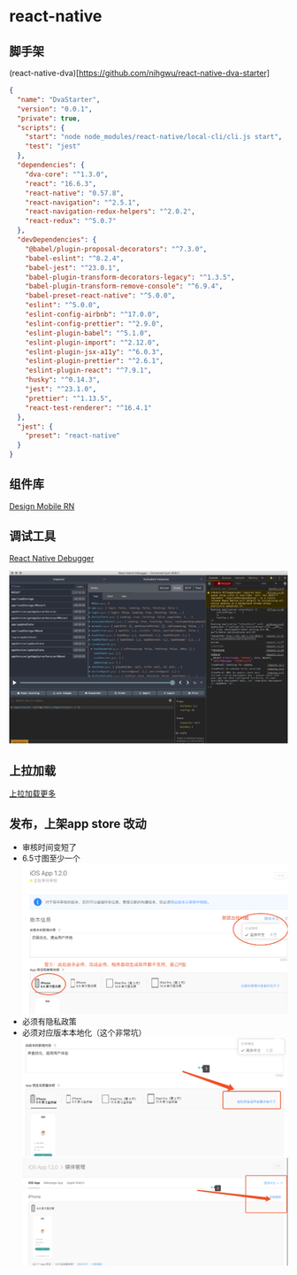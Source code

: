 # react-native
## 脚手架
(react-native-dva)[https://github.com/nihgwu/react-native-dva-starter]
```json
{
  "name": "DvaStarter",
  "version": "0.0.1",
  "private": true,
  "scripts": {
    "start": "node node_modules/react-native/local-cli/cli.js start",
    "test": "jest"
  },
  "dependencies": {
    "dva-core": "^1.3.0",
    "react": "16.6.3",
    "react-native": "0.57.8",
    "react-navigation": "^2.5.1",
    "react-navigation-redux-helpers": "^2.0.2",
    "react-redux": "^5.0.7"
  },
  "devDependencies": {
    "@babel/plugin-proposal-decorators": "^7.3.0",
    "babel-eslint": "^8.2.4",
    "babel-jest": "^23.0.1",
    "babel-plugin-transform-decorators-legacy": "^1.3.5",
    "babel-plugin-transform-remove-console": "^6.9.4",
    "babel-preset-react-native": "^5.0.0",
    "eslint": "^5.0.0",
    "eslint-config-airbnb": "^17.0.0",
    "eslint-config-prettier": "^2.9.0",
    "eslint-plugin-babel": "^5.1.0",
    "eslint-plugin-import": "^2.12.0",
    "eslint-plugin-jsx-a11y": "^6.0.3",
    "eslint-plugin-prettier": "^2.6.1",
    "eslint-plugin-react": "^7.9.1",
    "husky": "^0.14.3",
    "jest": "^23.1.0",
    "prettier": "^1.13.5",
    "react-test-renderer": "^16.4.1"
  },
  "jest": {
    "preset": "react-native"
  }
}


```

## 组件库
[Design Mobile RN](https://rn.mobile.ant.design/index-cn)

## 调试工具
[React Native Debugger](https://github.com/jhen0409/react-native-debugger/releases)

![avatar](../../.vuepress/public/react-native-debugger.png)

## 上拉加载
[上拉加载更多](https://www.jianshu.com/p/4e7185fc9740)

## 发布，上架app store 改动
 * 审核时间变短了
 * 6.5寸图至少一个
![avatar](../../.vuepress/public/6.5tu.png)
 * 必须有隐私政策
 * 必须对应版本本地化（这个非常坑）
 ![avatar](../../.vuepress/public/bdh1.png)
 ![avatar](../../.vuepress/public/bdh2.png)